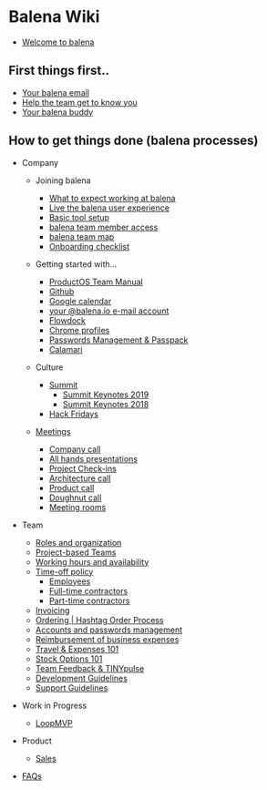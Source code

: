 # Balena Wiki

- [Welcome to balena](https://github.com/balena-io/balena/wiki/Welcome-to-Balena)

## First things first.. 

- [Your balena email](https://github.com/balena-io/balena/wiki/Your-balena-email)
- [Help the team get to know you](https://github.com/balena-io/balena/wiki/Help-the-team-get-to-know-you)
- [Your balena buddy](https://github.com/balena-io/balena/wiki/Your-balena-buddy)


## How to get things done (balena processes)

- Company
  - Joining balena
    - [What to expect working at balena](https://github.com/balena-io/balena/wiki/What-to-expect-working-at-balena)
    - [Live the balena user experience](https://github.com/balena-io/balena/wiki/Live-the-balena-user-experience)
    - [Basic tool setup](https://github.com/resin-io/hq/wiki/Basic-tool-setup)
    - [balena team member access](https://github.com/balena-io/balena/wiki/balena-team-member-access)
    - [balena team map](https://github.com/balena-io/balena/wiki/balena-team-map)
    - [Onboarding checklist](https://github.com/balena-io/balena/wiki/Onboarding-checklist)
  
  - Getting started with...

    - [ProductOS Team Manual](https://github.com/product-os/product-os#what-is-productos)
    - [Github](https://github.com/resin-io/hq/wiki/Github)
    - [Google calendar](https://github.com/resin-io/hq/wiki/Google-calendar)
    - [your @balena.io e-mail account](https://github.com/resin-io/hq/wiki/Your-@balena.io-e-mail-account)
    - [Flowdock](https://github.com/resin-io/hq/wiki/Flowdock)
    - [Chrome profiles](https://github.com/resin-io/hq/wiki/Chrome-profiles)
    - [Passwords Management & Passpack](https://github.com/resin-io/hq/wiki/passwords-management)
    - [Calamari](https://github.com/resin-io/hq/wiki/Calamari)

  - Culture
    - [Summit](https://github.com/resin-io/hq/wiki/Summit)
      - [Summit Keynotes 2019](https://github.com/balena-io/balena/wiki/Summit-2019-Keynotes)
      - [Summit Keynotes 2018](https://github.com/balena-io/balena/wiki/Summit-2018-Keynotes)
    - [Hack Fridays](https://github.com/resin-io/hq/wiki/Hack-Fridays)

  - [Meetings](https://github.com/resin-io/hq/wiki/Meetings)
    - [Company call](https://github.com/resin-io/hq/wiki/Company-call)
    - [All hands presentations](https://github.com/resin-io/hq/wiki/All-hands-presentations)
    - [Project Check-ins](https://github.com/resin-io/hq/wiki/Monday-Project-Check-ins)
    - [Architecture call](https://github.com/resin-io/hq/wiki/Architecture-Calls)
    - [Product call](https://github.com/resin-io/hq/wiki/Product-Calls)
    - [Doughnut call](https://github.com/balena-io/balena/wiki/Doughnut-Calls)
    - [Meeting rooms](https://github.com/resin-io/hq/wiki/Meeting-Rooms)

- Team
    - [Roles and organization](https://github.com/resin-io/hq/wiki/Roles-and-organization)
    - [Project-based Teams](https://github.com/resin-io/hq/wiki/Project-based-teams)
    - [Working hours and availability](https://github.com/resin-io/hq/wiki/Working-hours-and-availability)
    - [Time-off policy](https://github.com/resin-io/hq/wiki/Time-off-policy)
      - [Employees](https://github.com/resin-io/hq/wiki/Employees-(time-off))
      - [Full-time contractors](https://github.com/resin-io/hq/wiki/Full-time-contractors)
      - [Part-time contractors](https://github.com/resin-io/hq/wiki/Part-time-contractors)
    - [Invoicing](https://github.com/balena-io/balena/wiki/invoicing)
    - [Ordering | Hashtag Order Process](https://github.com/balena-io/balena/wiki/Ordering-%7C-Hashtag-Order-Process)
    - [Accounts and passwords management](https://github.com/resin-io/hq/wiki/Accounts-and-passwords-management)
    - [Reimbursement of business expenses](https://github.com/resin-io/hq/wiki/Reimbursement-of-business-expenses)
    - [Travel & Expenses 101](https://github.com/resin-io/hq/wiki/Travel-&-Expenses-101)
    - [Stock Options 101](https://github.com/resin-io/hq/wiki/Stock-options-information)
    - [Team Feedback & TINYpulse](https://github.com/resin-io/hq/wiki/Feedback)
    - [Development Guidelines](https://github.com/balena-io/balena/wiki/Development,-Support-and-Process-Guidelines)
    - [Support Guidelines](https://github.com/balena-io/process/tree/master/process/support)

- Work in Progress
    - [LoopMVP](https://docs.google.com/document/d/17_EnBWn_JKQzlAE98UiHp4cuy-l50Ist2_q-c24ojds/edit#heading=h.o9drtpe4wedm)

- Product
    - [Sales](https://github.com/resin-io/hq/wiki/Sales)

- [FAQs](https://github.com/resin-io/hq/wiki/FAQ)